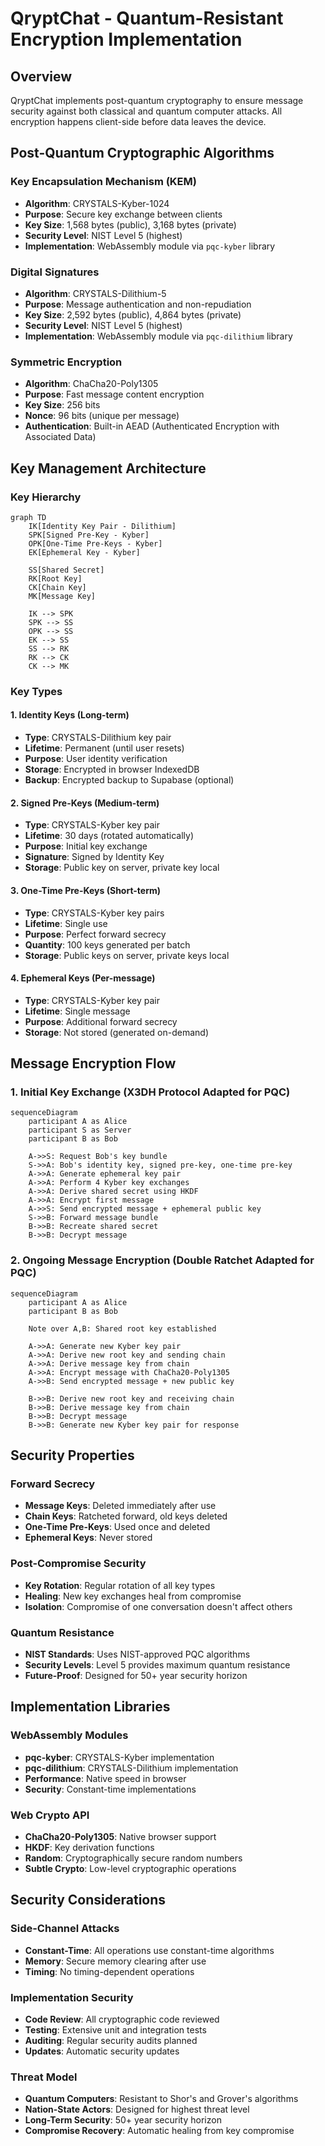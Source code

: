# QryptChat - Quantum-Resistant Encryption Implementation

## Overview
QryptChat implements post-quantum cryptography to ensure message security against both classical and quantum computer attacks. All encryption happens client-side before data leaves the device.

## Post-Quantum Cryptographic Algorithms

### Key Encapsulation Mechanism (KEM)
- **Algorithm**: CRYSTALS-Kyber-1024
- **Purpose**: Secure key exchange between clients
- **Key Size**: 1,568 bytes (public), 3,168 bytes (private)
- **Security Level**: NIST Level 5 (highest)
- **Implementation**: WebAssembly module via `pqc-kyber` library

### Digital Signatures
- **Algorithm**: CRYSTALS-Dilithium-5
- **Purpose**: Message authentication and non-repudiation
- **Key Size**: 2,592 bytes (public), 4,864 bytes (private)
- **Security Level**: NIST Level 5 (highest)
- **Implementation**: WebAssembly module via `pqc-dilithium` library

### Symmetric Encryption
- **Algorithm**: ChaCha20-Poly1305
- **Purpose**: Fast message content encryption
- **Key Size**: 256 bits
- **Nonce**: 96 bits (unique per message)
- **Authentication**: Built-in AEAD (Authenticated Encryption with Associated Data)

## Key Management Architecture

### Key Hierarchy
```mermaid
graph TD
    IK[Identity Key Pair - Dilithium]
    SPK[Signed Pre-Key - Kyber]
    OPK[One-Time Pre-Keys - Kyber]
    EK[Ephemeral Key - Kyber]
    
    SS[Shared Secret]
    RK[Root Key]
    CK[Chain Key]
    MK[Message Key]
    
    IK --> SPK
    SPK --> SS
    OPK --> SS
    EK --> SS
    SS --> RK
    RK --> CK
    CK --> MK
```

### Key Types

#### 1. Identity Keys (Long-term)
- **Type**: CRYSTALS-Dilithium key pair
- **Lifetime**: Permanent (until user resets)
- **Purpose**: User identity verification
- **Storage**: Encrypted in browser IndexedDB
- **Backup**: Encrypted backup to Supabase (optional)

#### 2. Signed Pre-Keys (Medium-term)
- **Type**: CRYSTALS-Kyber key pair
- **Lifetime**: 30 days (rotated automatically)
- **Purpose**: Initial key exchange
- **Signature**: Signed by Identity Key
- **Storage**: Public key on server, private key local

#### 3. One-Time Pre-Keys (Short-term)
- **Type**: CRYSTALS-Kyber key pairs
- **Lifetime**: Single use
- **Purpose**: Perfect forward secrecy
- **Quantity**: 100 keys generated per batch
- **Storage**: Public keys on server, private keys local

#### 4. Ephemeral Keys (Per-message)
- **Type**: CRYSTALS-Kyber key pair
- **Lifetime**: Single message
- **Purpose**: Additional forward secrecy
- **Storage**: Not stored (generated on-demand)

## Message Encryption Flow

### 1. Initial Key Exchange (X3DH Protocol Adapted for PQC)
```mermaid
sequenceDiagram
    participant A as Alice
    participant S as Server
    participant B as Bob
    
    A->>S: Request Bob's key bundle
    S->>A: Bob's identity key, signed pre-key, one-time pre-key
    A->>A: Generate ephemeral key pair
    A->>A: Perform 4 Kyber key exchanges
    A->>A: Derive shared secret using HKDF
    A->>A: Encrypt first message
    A->>S: Send encrypted message + ephemeral public key
    S->>B: Forward message bundle
    B->>B: Recreate shared secret
    B->>B: Decrypt message
```

### 2. Ongoing Message Encryption (Double Ratchet Adapted for PQC)
```mermaid
sequenceDiagram
    participant A as Alice
    participant B as Bob
    
    Note over A,B: Shared root key established
    
    A->>A: Generate new Kyber key pair
    A->>A: Derive new root key and sending chain
    A->>A: Derive message key from chain
    A->>A: Encrypt message with ChaCha20-Poly1305
    A->>B: Send encrypted message + new public key
    
    B->>B: Derive new root key and receiving chain
    B->>B: Derive message key from chain
    B->>B: Decrypt message
    B->>B: Generate new Kyber key pair for response
```

## Security Properties

### Forward Secrecy
- **Message Keys**: Deleted immediately after use
- **Chain Keys**: Ratcheted forward, old keys deleted
- **One-Time Pre-Keys**: Used once and deleted
- **Ephemeral Keys**: Never stored

### Post-Compromise Security
- **Key Rotation**: Regular rotation of all key types
- **Healing**: New key exchanges heal from compromise
- **Isolation**: Compromise of one conversation doesn't affect others

### Quantum Resistance
- **NIST Standards**: Uses NIST-approved PQC algorithms
- **Security Levels**: Level 5 provides maximum quantum resistance
- **Future-Proof**: Designed for 50+ year security horizon

## Implementation Libraries

### WebAssembly Modules
- **pqc-kyber**: CRYSTALS-Kyber implementation
- **pqc-dilithium**: CRYSTALS-Dilithium implementation
- **Performance**: Native speed in browser
- **Security**: Constant-time implementations

### Web Crypto API
- **ChaCha20-Poly1305**: Native browser support
- **HKDF**: Key derivation functions
- **Random**: Cryptographically secure random numbers
- **Subtle Crypto**: Low-level cryptographic operations

## Security Considerations

### Side-Channel Attacks
- **Constant-Time**: All operations use constant-time algorithms
- **Memory**: Secure memory clearing after use
- **Timing**: No timing-dependent operations

### Implementation Security
- **Code Review**: All cryptographic code reviewed
- **Testing**: Extensive unit and integration tests
- **Auditing**: Regular security audits planned
- **Updates**: Automatic security updates

### Threat Model
- **Quantum Computers**: Resistant to Shor's and Grover's algorithms
- **Nation-State Actors**: Designed for highest threat level
- **Long-Term Security**: 50+ year security horizon
- **Compromise Recovery**: Automatic healing from key compromise
